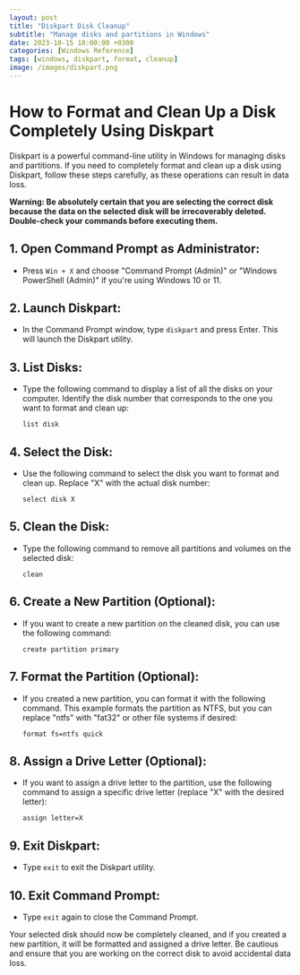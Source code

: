 ```yaml
---
layout: post
title: "Diskpart Disk Cleanup"
subtitle: "Manage disks and partitions in Windows"
date: 2023-10-15 18:00:00 +0300
categories: [Windows Reference]
tags: [windows, diskpart, format, cleanup]
image: /images/diskpart.png
---
```


# How to Format and Clean Up a Disk Completely Using Diskpart

Diskpart is a powerful command-line utility in Windows for managing disks and partitions. If you need to completely format and clean up a disk using Diskpart, follow these steps carefully, as these operations can result in data loss.

**Warning: Be absolutely certain that you are selecting the correct disk because the data on the selected disk will be irrecoverably deleted. Double-check your commands before executing them.**

## 1. **Open Command Prompt as Administrator**:

   - Press `Win + X` and choose "Command Prompt (Admin)" or "Windows PowerShell (Admin)" if you're using Windows 10 or 11.

## 2. **Launch Diskpart**:

   - In the Command Prompt window, type `diskpart` and press Enter. This will launch the Diskpart utility.

## 3. **List Disks**:

   - Type the following command to display a list of all the disks on your computer. Identify the disk number that corresponds to the one you want to format and clean up:

     ```shell
     list disk
     ```

## 4. **Select the Disk**:

   - Use the following command to select the disk you want to format and clean up. Replace "X" with the actual disk number:

     ```shell
     select disk X
     ```

## 5. **Clean the Disk**:

   - Type the following command to remove all partitions and volumes on the selected disk:

     ```shell
     clean
     ```

## 6. **Create a New Partition (Optional)**:

   - If you want to create a new partition on the cleaned disk, you can use the following command:

     ```shell
     create partition primary
     ```

## 7. **Format the Partition (Optional)**:

   - If you created a new partition, you can format it with the following command. This example formats the partition as NTFS, but you can replace "ntfs" with "fat32" or other file systems if desired:

     ```shell
     format fs=ntfs quick
     ```

## 8. **Assign a Drive Letter (Optional)**:

   - If you want to assign a drive letter to the partition, use the following command to assign a specific drive letter (replace "X" with the desired letter):

     ```shell
     assign letter=X
     ```

## 9. **Exit Diskpart**:

   - Type `exit` to exit the Diskpart utility.

## 10. **Exit Command Prompt**:

   - Type `exit` again to close the Command Prompt.

Your selected disk should now be completely cleaned, and if you created a new partition, it will be formatted and assigned a drive letter. Be cautious and ensure that you are working on the correct disk to avoid accidental data loss.
